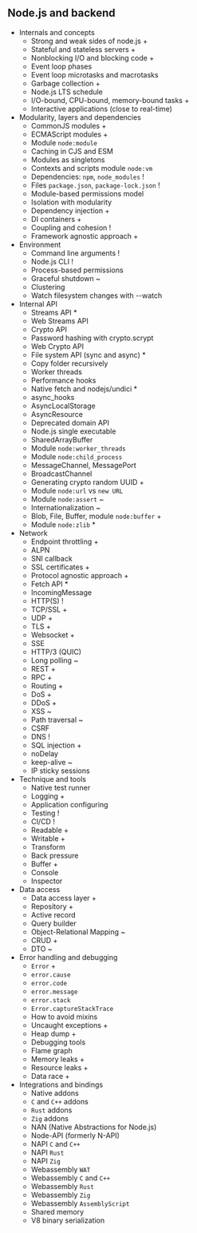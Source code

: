 ## Node.js and backend

- Internals and concepts
  - Strong and weak sides of node.js +
  - Stateful and stateless servers +
  - Nonblocking I/O and blocking code +
  - Event loop phases
  - Event loop microtasks and macrotasks
  - Garbage collection +
  - Node.js LTS schedule
  - I/O-bound, CPU-bound, memory-bound tasks +
  - Interactive applications (close to real-time)
- Modularity, layers and dependencies
  - CommonJS modules +
  - ECMAScript modules +
  - Module `node:module`
  - Caching in CJS and ESM
  - Modules as singletons
  - Contexts and scripts module `node:vm`
  - Dependencies: `npm`, `node_modules` !
  - Files `package.json`, `package-lock.json` !
  - Module-based permissions model
  - Isolation with modularity
  - Dependency injection +
  - DI containers +
  - Coupling and cohesion !
  - Framework agnostic approach +
- Environment
  - Command line arguments !
  - Node.js CLI !
  - Process-based permissions
  - Graceful shutdown ~
  - Clustering
  - Watch filesystem changes with --watch
- Internal API
  - Streams API *
  - Web Streams API
  - Crypto API
  - Password hashing with crypto.scrypt
  - Web Crypto API
  - File system API (sync and async) *
  - Copy folder recursively
  - Worker threads
  - Performance hooks
  - Native fetch and nodejs/undici *
  - async_hooks
  - AsyncLocalStorage
  - AsyncResource
  - Deprecated domain API
  - Node.js single executable
  - SharedArrayBuffer
  - Module `node:worker_threads`
  - Module `node:child_process`
  - MessageChannel, MessagePort
  - BroadcastChannel
  - Generating crypto random UUID +
  - Module `node:url` vs `new URL`
  - Module `node:assert` ~
  - Internationalization ~
  - Blob, File, Buffer, module `node:buffer` +
  - Module `node:zlib` *
- Network
  - Endpoint throttling +
  - ALPN
  - SNI callback
  - SSL certificates +
  - Protocol agnostic approach +
  - Fetch API *
  - IncomingMessage
  - HTTP(S) !
  - TCP/SSL +
  - UDP +
  - TLS +
  - Websocket +
  - SSE
  - HTTP/3 (QUIC)
  - Long polling ~
  - REST +
  - RPC +
  - Routing +
  - DoS +
  - DDoS +
  - XSS ~
  - Path traversal ~
  - CSRF
  - DNS !
  - SQL injection +
  - noDelay
  - keep-alive ~
  - IP sticky sessions
- Technique and tools
  - Native test runner
  - Logging +
  - Application configuring
  - Testing !
  - CI/CD !
  - Readable +
  - Writable +
  - Transform
  - Back pressure
  - Buffer +
  - Console
  - Inspector
- Data access
  - Data access layer +
  - Repository +
  - Active record
  - Query builder
  - Object-Relational Mapping ~
  - CRUD +
  - DTO ~
- Error handling and debugging
  - `Error` +
  - `error.cause`
  - `error.code`
  - `error.message`
  - `error.stack`
  - `Error.captureStackTrace`
  - How to avoid mixins
  - Uncaught exceptions +
  - Heap dump +
  - Debugging tools
  - Flame graph
  - Memory leaks +
  - Resource leaks +
  - Data race +
- Integrations and bindings
  - Native addons
  - `C` and `C++` addons
  - `Rust` addons
  - `Zig` addons
  - NAN (Native Abstractions for Node.js)
  - Node-API (formerly N-API)
  - NAPI `C` and `C++`
  - NAPI `Rust`
  - NAPI `Zig`
  - Webassembly `WAT`
  - Webassembly `C` and `C++`
  - Webassembly `Rust`
  - Webassembly `Zig`
  - Webassembly `AssemblyScript`
  - Shared memory
  - V8 binary serialization
